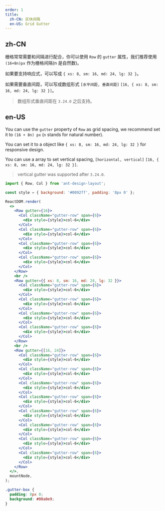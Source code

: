 ```yaml
---
order: 1
title:
  zh-CN: 区块间隔
  en-US: Grid Gutter
---
```


## zh-CN

栅格常常需要和间隔进行配合，你可以使用 `Row` 的 `gutter` 属性，我们推荐使用 `(16+8n)px` 作为栅格间隔(n 是自然数)。

如果要支持响应式，可以写成 `{ xs: 8, sm: 16, md: 24, lg: 32 }`。

如果需要垂直间距，可以写成数组形式 `[水平间距, 垂直间距]` `[16, { xs: 8, sm: 16, md: 24, lg: 32 }]`。

> 数组形式垂直间距在 `3.24.0` 之后支持。

## en-US

You can use the `gutter` property of `Row` as grid spacing, we recommend set it to `(16 + 8n) px` (`n` stands for natural number).

You can set it to a object like `{ xs: 8, sm: 16, md: 24, lg: 32 }` for responsive design.

You can use a array to set vertical spacing, `[horizontal, vertical]` `[16, { xs: 8, sm: 16, md: 24, lg: 32 }]`.

> vertical gutter was supported after `3.24.0`.

```jsx
import { Row, Col } from 'ant-design-layout';

const style = { background: '#0092ff', padding: '8px 0' };

ReactDOM.render(
  <>
    <Row gutter={16}>
      <Col className="gutter-row" span={6}>
        <div style={style}>col-6</div>
      </Col>
      <Col className="gutter-row" span={6}>
        <div style={style}>col-6</div>
      </Col>
      <Col className="gutter-row" span={6}>
        <div style={style}>col-6</div>
      </Col>
      <Col className="gutter-row" span={6}>
        <div style={style}>col-6</div>
      </Col>
    </Row>
    <br />
    <Row gutter={{ xs: 8, sm: 16, md: 24, lg: 32 }}>
      <Col className="gutter-row" span={6}>
        <div style={style}>col-6</div>
      </Col>
      <Col className="gutter-row" span={6}>
        <div style={style}>col-6</div>
      </Col>
      <Col className="gutter-row" span={6}>
        <div style={style}>col-6</div>
      </Col>
      <Col className="gutter-row" span={6}>
        <div style={style}>col-6</div>
      </Col>
    </Row>
    <br />
    <Row gutter={[16, 24]}>
      <Col className="gutter-row" span={6}>
        <div style={style}>col-6</div>
      </Col>
      <Col className="gutter-row" span={6}>
        <div style={style}>col-6</div>
      </Col>
      <Col className="gutter-row" span={6}>
        <div style={style}>col-6</div>
      </Col>
      <Col className="gutter-row" span={6}>
        <div style={style}>col-6</div>
      </Col>
      <Col className="gutter-row" span={6}>
        <div style={style}>col-6</div>
      </Col>
      <Col className="gutter-row" span={6}>
        <div style={style}>col-6</div>
      </Col>
      <Col className="gutter-row" span={6}>
        <div style={style}>col-6</div>
      </Col>
      <Col className="gutter-row" span={6}>
        <div style={style}>col-6</div>
      </Col>
    </Row>
  </>,
  mountNode,
);
```

```css
.gutter-box {
  padding: 8px 0;
  background: #00a0e9;
}
```

<style>
[data-theme="dark"] .gutter-box {
  background: #028ac8;
}
</style>
